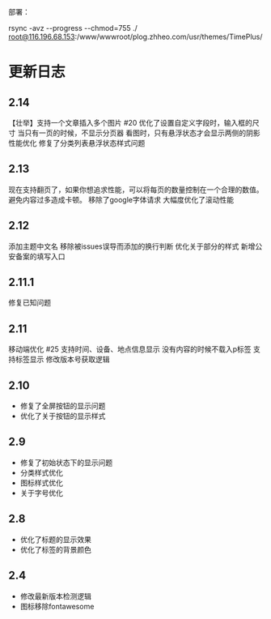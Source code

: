 部署：

rsync -avz --progress --chmod=755 ./ root@116.196.68.153:/www/wwwroot/plog.zhheo.com/usr/themes/TimePlus/

# 更新日志

## 2.14
【壮举】支持一个文章插入多个图片 #20
优化了设置自定义字段时，输入框的尺寸
当只有一页的时候，不显示分页器
看图时，只有悬浮状态才会显示两侧的阴影
性能优化
修复了分类列表悬浮状态样式问题

## 2.13
现在支持翻页了，如果你想追求性能，可以将每页的数量控制在一个合理的数值。避免内容过多造成卡顿。
移除了google字体请求
大幅度优化了滚动性能

## 2.12
添加主题中文名
移除被issues误导而添加的换行判断
优化关于部分的样式
新增公安备案的填写入口

## 2.11.1

修复已知问题

## 2.11
移动端优化 #25
支持时间、设备、地点信息显示
没有内容的时候不载入p标签
支持标签显示
修改版本号获取逻辑

## 2.10
- 修复了全屏按钮的显示问题
- 优化了关于按钮的显示样式

## 2.9

- 修复了初始状态下的显示问题
- 分类样式优化
- 图标样式优化
- 关于字号优化

## 2.8

- 优化了标题的显示效果
- 优化了标签的背景颜色

## 2.4

- 修改最新版本检测逻辑
- 图标移除fontawesome